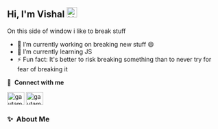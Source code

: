 ## Hi, I'm Vishal <img src='https://qpluspicture.oss-cn-beijing.aliyuncs.com/6LjjQA/Hi.gif' alt='Hi' width="24"/>
On this side of window i like to break stuff
- 🔭 I’m currently working on breaking new stuff 😄
- 🌱 I’m currently learning JS
- ⚡ Fun fact: It's better to risk breaking something than to never try for fear of breaking it

🔗 &nbsp;**Connect with me**
<p align="left">
<a href="https://twitter.com/_Vashisht_" target="blank"><img align="center" src="https://raw.githubusercontent.com/rahuldkjain/github-profile-readme-generator/master/src/images/icons/Social/twitter.svg" alt="gautamkrishnar" height="30" width="40" /></a>
<a href="https://linkedin.com/in/vishal-sharma" target="blank"><img align="center" src="https://raw.githubusercontent.com/rahuldkjain/github-profile-readme-generator/master/src/images/icons/Social/linked-in-alt.svg" alt="gautamkrishnar" height="30" width="40" /></a>

### ✨&nbsp; About Me

<!--
**Vishal-Vashisht/Vishal-Vashisht** is a ✨ _special_ ✨ repository because its `README.md` (this file) appears on your GitHub profile.

Here are some ideas to get you started:

- 🔭 I’m currently working on ...
- 🌱 I’m currently learning ...
- 👯 I’m looking to collaborate on ...
- 🤔 I’m looking for help with ...
- 💬 Ask me about ...
- 📫 How to reach me: ...
- 😄 Pronouns: ...
- ⚡ Fun fact: ...
-->
